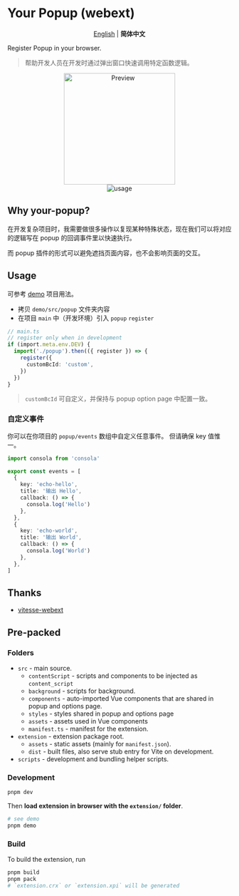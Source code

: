 # Your Popup (webext)

<p align='center'>
<a href="https://github.com/YunLeFun/your-popup/blob/main/README.md">English</a> | <b>简体中文</b>
</p>

Register Popup in your browser.

> 帮助开发人员在开发时通过弹出窗口快速调用特定函数逻辑。

<p align="center">
<img src="https://user-images.githubusercontent.com/25154432/234032515-70f24a0d-e405-49d4-84c5-8002ff9d573a.jpg" alt="Preview" width="250" />
<br />
<img src="https://user-images.githubusercontent.com/25154432/234032965-19c37bd8-f1e2-496b-9c45-a67dfd1c001e.gif" alt="usage" />
</p>

## Why your-popup?

在开发复杂项目时，我需要做很多操作以复现某种特殊状态，现在我们可以将对应的逻辑写在 popup 的回调事件里以快速执行。

而 popup 插件的形式可以避免遮挡页面内容，也不会影响页面的交互。

## Usage

可参考 [demo](./demo) 项目用法。

- 拷贝 `demo/src/popup` 文件夹内容
- 在项目 `main` 中（开发环境）引入 `popup` `register`

```ts
// main.ts
// register only when in development
if (import.meta.env.DEV) {
  import('./popup').then(({ register }) => {
    register({
      customBcId: 'custom',
    })
  })
}
```

> `customBcId` 可自定义，并保持与 popup option page 中配置一致。

### 自定义事件

你可以在你项目的 `popup/events` 数组中自定义任意事件。
但请确保 key 值惟一。

```ts
import consola from 'consola'

export const events = [
  {
    key: 'echo-hello',
    title: '输出 Hello',
    callback: () => {
      consola.log('Hello')
    },
  },
  {
    key: 'echo-world',
    title: '输出 World',
    callback: () => {
      consola.log('World')
    },
  },
]
```

## Thanks

- [vitesse-webext](https://github.com/antfu/vitesse-webext)

## Pre-packed

### Folders

- `src` - main source.
  - `contentScript` - scripts and components to be injected as `content_script`
  - `background` - scripts for background.
  - `components` - auto-imported Vue components that are shared in popup and options page.
  - `styles` - styles shared in popup and options page
  - `assets` - assets used in Vue components
  - `manifest.ts` - manifest for the extension.
- `extension` - extension package root.
  - `assets` - static assets (mainly for `manifest.json`).
  - `dist` - built files, also serve stub entry for Vite on development.
- `scripts` - development and bundling helper scripts.

### Development

```bash
pnpm dev

```

Then **load extension in browser with the `extension/` folder**.

```bash
# see demo
pnpm demo
```

### Build

To build the extension, run

```bash
pnpm build
pnpm pack
# `extension.crx` or `extension.xpi` will be generated
```
